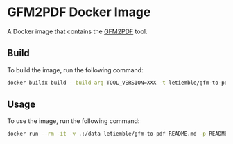 # GFM2PDF Docker Image

A Docker image that contains the [GFM2PDF](https://github.com/phseiff/github-flavored-markdown-to-html) tool.

## Build

To build the image, run the following command:

```bash
docker buildx build --build-arg TOOL_VERSION=XXX -t letiemble/gfm-to-pdf:XXX -t letiemble/gfm-to-pdf:latest .
```

## Usage

To use the image, run the following command:

```bash
docker run --rm -it -v .:/data letiemble/gfm-to-pdf README.md -p README.pdf
```
